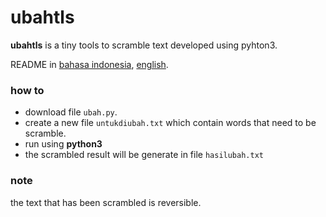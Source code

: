 # ubahtls

**ubahtls** is a tiny tools to scramble text developed using pyhton3.

README in [bahasa indonesia](./README.id.md), [english](./README.md).


### how to
- download file ```ubah.py```.
- create a new file ```untukdiubah.txt``` which contain words that need to be scramble.
- run using **python3**
- the scrambled result will be generate in file ```hasilubah.txt```


### note
the text that has been scrambled is reversible.
